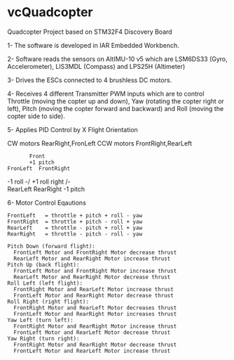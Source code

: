 # vcQuadcopter
Quadcopter Project based on STM32F4 Discovery Board

1- The software is developed in IAR Embedded Workbench.

2- Software reads the sensors on AltIMU-10 v5 which are LSM6DS33 (Gyro, Accelerometer), LIS3MDL (Compass) and LPS25H (Altimeter)

3- Drives the ESCs connected to 4 brushless DC motors.

4- Receives 4 different Transmitter PWM inputs which are to control Throttle (moving the copter up and down), Yaw (rotating the copter right or left), Pitch (moving the copter forward and backward) and Roll (moving the copter side to side).

5- Applies PID Control by X Flight Orientation

 CW motors    RearRight,FronLeft
 CCW motors   FrontRight,RearLeft

           Front
           +1 pitch
    FronLeft  FrontRight
 -1 roll    \-/     +1 roll   right
            /-\
    RearLeft  RearRight
           -1 pitch
		   
6- Motor Control Eqautions

    FrontLeft   = throttle + pitch + roll - yaw
    FrontRight  = throttle + pitch - roll + yaw
    RearLeft    = throttle - pitch + roll + yaw
    RearRight   = throttle - pitch - roll - yaw
    
    Pitch Down (forward flight):
      FrontLeft Motor and FrontRight Motor decrease thrust
      RearLeft Motor and RearRight Motor increase thrust
    Pitch Up (back flight):
      FrontLeft Motor and FrontRight Motor increase thrust
      RearLeft Motor and RearRight Motor decrease thrust
    Roll Left (left flight):
      FrontRight Motor and RearLeft Motor increase thrust
      FrontLeft Motor and RearRight Motor decrease thrust
    Roll Right (right flight):
      FrontRight Motor and RearLeft Motor decreases thrust
      FrontLeft Motor and RearRight Motor increases thrust
    Yaw Left (turn left):
      FrontRight Motor and RearRight Motor increase thrust
      FrontLeft Motor and RearLeft Motor decrease thrust
    Yaw Right (turn right):
      FrontRight Motor and RearRight Motor decrease thrust
      FrontLeft Motor and RearLeft Motor increase thrust